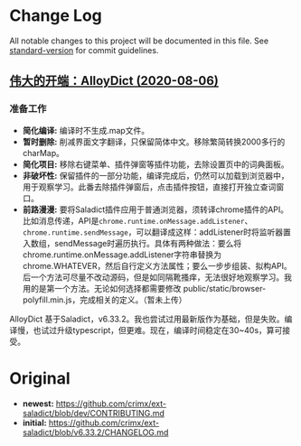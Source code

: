 # Change Log

All notable changes to this project will be documented in this file. See [standard-version](https://github.com/conventional-changelog/standard-version) for commit guidelines.

<a name="AlloyDict"></a>
## [伟大的开端：AlloyDict (2020-08-06)](https://github.com/name/repo-name/compare/v6.33.0...v6.33.1) 
### 准备工作
* **简化编译:**  编译时不生成.map文件。
* **暂时删除:**  削减界面文字翻译，只保留简体中文。移除繁简转换2000多行的charMap。
* **简化项目:**  移除右键菜单、插件弹窗等插件功能，去除设置页中的词典面板。
* **非破坏性:** 保留插件的一部分功能，编译完成后，仍然可以加载到浏览器中，用于观察学习。此番去除插件弹窗后，点击插件按钮，直接打开独立查词窗口。
* **前路漫漫:** 要将Saladict插件应用于普通浏览器，须转译chrome插件的API。比如消息传递，API是`chrome.runtime.onMessage.addListener`、`chrome.runtime.sendMessage`，可以翻译成这样：addListener时将监听器置入数组，sendMessage时遍历执行。具体有两种做法：要么将chrome.runtime.onMessage.addListener字符串替换为chrome.WHATEVER，然后自行定义方法属性；要么一步步组装、拟构API。后一个方法可尽量不改动源码，但是如同隔靴搔痒，无法很好地观察学习。我用的是第一个方法。无论如何选择都需要修改 public/static/browser-polyfill.min.js，完成相关的定义。（暂未上传） 

AlloyDict 基于Saladict，v6.33.2。我也尝试过用最新版作为基础，但是失败。编译慢，也试过升级typescript，但更难。现在，编译时间稳定在30~40s，算可接受。 


# Original
* **newest:** https://github.com/crimx/ext-saladict/blob/dev/CONTRIBUTING.md  
* **initial:** https://github.com/crimx/ext-saladict/blob/v6.33.2/CHANGELOG.md  
